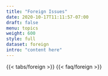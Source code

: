 ```yaml
---
title: "Foreign Issues"
date: 2020-10-17T11:11:57-07:00
draft: false
menu: topics
weight: 600
style: full
dataset: foreign
intro: "content here"
---
```


{{< tabs/foreign >}}
{{< faq/foreign >}}
